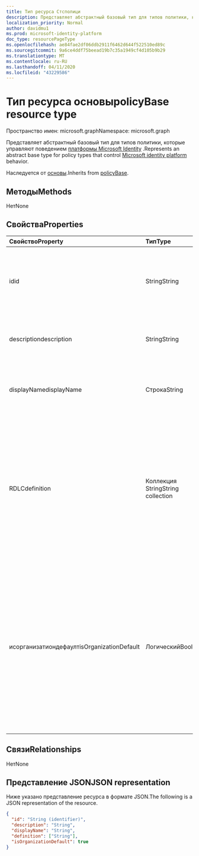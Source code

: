 ```yaml
---
title: Тип ресурса Стсполици
description: Представляет абстрактный базовый тип для типов политики, которые управляют поведением платформы Microsoft Identity.
localization_priority: Normal
author: davidmu1
ms.prod: microsoft-identity-platform
doc_type: resourcePageType
ms.openlocfilehash: ae84fae2df06ddb2911f6462d644f522510ed89c
ms.sourcegitcommit: 9a6ce4ddf75beead19b7c35a1949cf4d105b9b29
ms.translationtype: MT
ms.contentlocale: ru-RU
ms.lasthandoff: 04/11/2020
ms.locfileid: "43229586"
---
```

# <a name="policybase-resource-type"></a><span data-ttu-id="3f511-103">Тип ресурса основы</span><span class="sxs-lookup"><span data-stu-id="3f511-103">policyBase resource type</span></span>

<span data-ttu-id="3f511-104">Пространство имен: microsoft.graph</span><span class="sxs-lookup"><span data-stu-id="3f511-104">Namespace: microsoft.graph</span></span>

<span data-ttu-id="3f511-105">Представляет абстрактный базовый тип для типов политики, которые управляют поведением [платформы Microsoft Identity](https://docs.microsoft.com/azure/active-directory/develop/) .</span><span class="sxs-lookup"><span data-stu-id="3f511-105">Represents an abstract base type for policy types that control [Microsoft identity platform](https://docs.microsoft.com/azure/active-directory/develop/) behavior.</span></span>

<span data-ttu-id="3f511-106">Наследуется от [основы](policyBase.md).</span><span class="sxs-lookup"><span data-stu-id="3f511-106">Inherits from [policyBase](policyBase.md).</span></span>

## <a name="methods"></a><span data-ttu-id="3f511-107">Методы</span><span class="sxs-lookup"><span data-stu-id="3f511-107">Methods</span></span>

<span data-ttu-id="3f511-108">Нет</span><span class="sxs-lookup"><span data-stu-id="3f511-108">None</span></span>

## <a name="properties"></a><span data-ttu-id="3f511-109">Свойства</span><span class="sxs-lookup"><span data-stu-id="3f511-109">Properties</span></span>

| <span data-ttu-id="3f511-110">Свойство</span><span class="sxs-lookup"><span data-stu-id="3f511-110">Property</span></span>     | <span data-ttu-id="3f511-111">Тип</span><span class="sxs-lookup"><span data-stu-id="3f511-111">Type</span></span>        | <span data-ttu-id="3f511-112">Описание</span><span class="sxs-lookup"><span data-stu-id="3f511-112">Description</span></span> |
|:-------------|:------------|:------------|
|<span data-ttu-id="3f511-113">id</span><span class="sxs-lookup"><span data-stu-id="3f511-113">id</span></span>|<span data-ttu-id="3f511-114">String</span><span class="sxs-lookup"><span data-stu-id="3f511-114">String</span></span>| <span data-ttu-id="3f511-115">Уникальный идентификатор для этой политики.</span><span class="sxs-lookup"><span data-stu-id="3f511-115">Unique identifier for this policy.</span></span> <span data-ttu-id="3f511-116">Только для чтения.</span><span class="sxs-lookup"><span data-stu-id="3f511-116">Read-only.</span></span> <span data-ttu-id="3f511-117">Наследуется от [основы](policyBase.md).</span><span class="sxs-lookup"><span data-stu-id="3f511-117">Inherited from [policyBase](policyBase.md).</span></span>|
|<span data-ttu-id="3f511-118">description</span><span class="sxs-lookup"><span data-stu-id="3f511-118">description</span></span>|<span data-ttu-id="3f511-119">String</span><span class="sxs-lookup"><span data-stu-id="3f511-119">String</span></span>| <span data-ttu-id="3f511-120">Описание для этой политики.</span><span class="sxs-lookup"><span data-stu-id="3f511-120">Description for this policy.</span></span> <span data-ttu-id="3f511-121">Наследуется от [основы](policyBase.md).</span><span class="sxs-lookup"><span data-stu-id="3f511-121">Inherited from [policyBase](policyBase.md).</span></span>|
|<span data-ttu-id="3f511-122">displayName</span><span class="sxs-lookup"><span data-stu-id="3f511-122">displayName</span></span>|<span data-ttu-id="3f511-123">Строка</span><span class="sxs-lookup"><span data-stu-id="3f511-123">String</span></span>| <span data-ttu-id="3f511-124">Отображаемое имя для этой политики.</span><span class="sxs-lookup"><span data-stu-id="3f511-124">Display name for this policy.</span></span> <span data-ttu-id="3f511-125">Наследуется от [основы](policyBase.md).</span><span class="sxs-lookup"><span data-stu-id="3f511-125">Inherited from [policyBase](policyBase.md).</span></span>|
|<span data-ttu-id="3f511-126">RDLC</span><span class="sxs-lookup"><span data-stu-id="3f511-126">definition</span></span>|<span data-ttu-id="3f511-127">Коллекция String</span><span class="sxs-lookup"><span data-stu-id="3f511-127">String collection</span></span>| <span data-ttu-id="3f511-128">Коллекция String, содержащая строку JSON, определяющую правила и параметры политики.</span><span class="sxs-lookup"><span data-stu-id="3f511-128">A string collection containing a JSON string that defines the rules and settings for a policy.</span></span> <span data-ttu-id="3f511-129">Синтаксис определения отличается для каждого производного типа политики.</span><span class="sxs-lookup"><span data-stu-id="3f511-129">The syntax for the definition differs for each derived policy type.</span></span> <span data-ttu-id="3f511-130">Обязательно.</span><span class="sxs-lookup"><span data-stu-id="3f511-130">Required.</span></span>|
|<span data-ttu-id="3f511-131">исорганизатиондефаулт</span><span class="sxs-lookup"><span data-stu-id="3f511-131">isOrganizationDefault</span></span>|<span data-ttu-id="3f511-132">Логический</span><span class="sxs-lookup"><span data-stu-id="3f511-132">Boolean</span></span>|<span data-ttu-id="3f511-133">Если задано значение true, активируется эта политика.</span><span class="sxs-lookup"><span data-stu-id="3f511-133">If set to true, activates this policy.</span></span> <span data-ttu-id="3f511-134">Для одного и того же типа политики может быть задано несколько политик, но только одна из них может быть активирована в качестве организации по умолчанию.</span><span class="sxs-lookup"><span data-stu-id="3f511-134">There can be many policies for the same policy type, but only one can be activated as the organization default.</span></span> <span data-ttu-id="3f511-135">Необязательное значение по умолчанию — false.</span><span class="sxs-lookup"><span data-stu-id="3f511-135">Optional, default value is false.</span></span>|

## <a name="relationships"></a><span data-ttu-id="3f511-136">Связи</span><span class="sxs-lookup"><span data-stu-id="3f511-136">Relationships</span></span>

<span data-ttu-id="3f511-137">Нет</span><span class="sxs-lookup"><span data-stu-id="3f511-137">None</span></span>

## <a name="json-representation"></a><span data-ttu-id="3f511-138">Представление JSON</span><span class="sxs-lookup"><span data-stu-id="3f511-138">JSON representation</span></span>

<span data-ttu-id="3f511-139">Ниже указано представление ресурса в формате JSON.</span><span class="sxs-lookup"><span data-stu-id="3f511-139">The following is a JSON representation of the resource.</span></span>

<!-- {
  "blockType": "resource",
  "optionalProperties": [

  ],
  "@odata.type": "microsoft.graph.stsPolicy",
  "baseType": "microsoft.graph.policyBase",
  "keyProperty": "id"
}-->

```json
{
  "id": "String (identifier)",
  "description": "String",
  "displayName": "String",
  "definition": ["String"],
  "isOrganizationDefault": true
}
```

<!-- uuid: 16cd6b66-4b1a-43a1-adaf-3a886856ed98
2019-02-04 14:57:30 UTC -->
<!-- {
  "type": "#page.annotation",
  "description": "stsPolicy resource",
  "keywords": "",
  "section": "documentation",
  "tocPath": ""
}-->